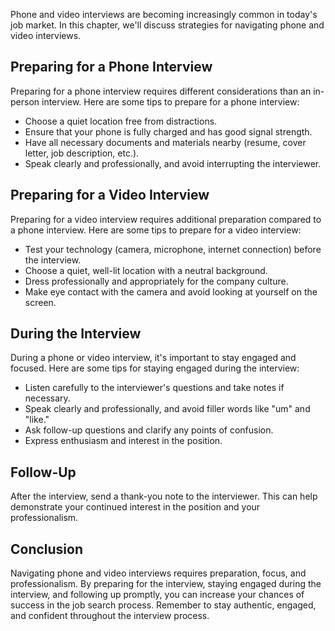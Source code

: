 
Phone and video interviews are becoming increasingly common in today's job market. In this chapter, we'll discuss strategies for navigating phone and video interviews.

Preparing for a Phone Interview
-------------------------------

Preparing for a phone interview requires different considerations than an in-person interview. Here are some tips to prepare for a phone interview:

* Choose a quiet location free from distractions.
* Ensure that your phone is fully charged and has good signal strength.
* Have all necessary documents and materials nearby (resume, cover letter, job description, etc.).
* Speak clearly and professionally, and avoid interrupting the interviewer.

Preparing for a Video Interview
-------------------------------

Preparing for a video interview requires additional preparation compared to a phone interview. Here are some tips to prepare for a video interview:

* Test your technology (camera, microphone, internet connection) before the interview.
* Choose a quiet, well-lit location with a neutral background.
* Dress professionally and appropriately for the company culture.
* Make eye contact with the camera and avoid looking at yourself on the screen.

During the Interview
--------------------

During a phone or video interview, it's important to stay engaged and focused. Here are some tips for staying engaged during the interview:

* Listen carefully to the interviewer's questions and take notes if necessary.
* Speak clearly and professionally, and avoid filler words like "um" and "like."
* Ask follow-up questions and clarify any points of confusion.
* Express enthusiasm and interest in the position.

Follow-Up
---------

After the interview, send a thank-you note to the interviewer. This can help demonstrate your continued interest in the position and your professionalism.

Conclusion
----------

Navigating phone and video interviews requires preparation, focus, and professionalism. By preparing for the interview, staying engaged during the interview, and following up promptly, you can increase your chances of success in the job search process. Remember to stay authentic, engaged, and confident throughout the interview process.

